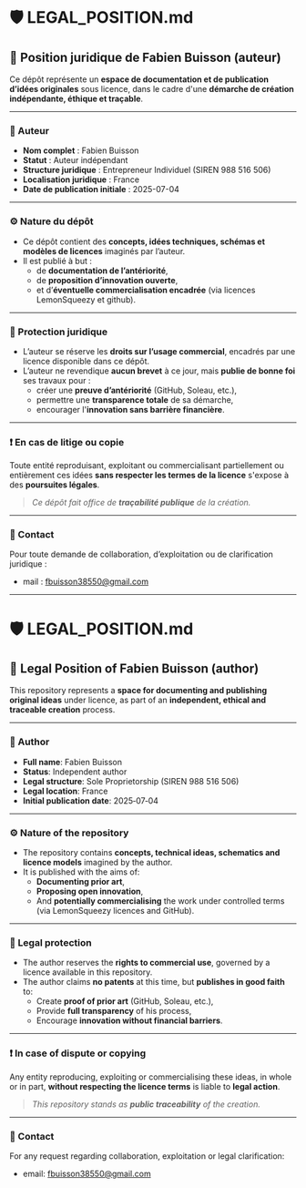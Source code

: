 # 🛡️ LEGAL_POSITION.md

## 📌 Position juridique de Fabien Buisson (auteur)

Ce dépôt représente un **espace de documentation et de publication d’idées originales** sous licence, dans le cadre d'une **démarche de création indépendante, éthique et traçable**.

---

### 👤 Auteur
- **Nom complet** : Fabien Buisson
- **Statut** : Auteur indépendant
- **Structure juridique** : Entrepreneur Individuel (SIREN 988 516 506)
- **Localisation juridique** : France
- **Date de publication initiale** : 2025-07-04

---

### ⚙️ Nature du dépôt
- Ce dépôt contient des **concepts, idées techniques, schémas et modèles de licences** imaginés par l’auteur.
- Il est publié à but :
  - de **documentation de l’antériorité**,
  - de **proposition d’innovation ouverte**,
  - et d’**éventuelle commercialisation encadrée** (via licences LemonSqueezy et github).

---

### 📄 Protection juridique
- L’auteur se réserve les **droits sur l’usage commercial**, encadrés par une licence disponible dans ce dépôt.
- L’auteur ne revendique **aucun brevet** à ce jour, mais **publie de bonne foi** ses travaux pour :
  - créer une **preuve d’antériorité** (GitHub, Soleau, etc.),
  - permettre une **transparence totale** de sa démarche,
  - encourager l'**innovation sans barrière financière**.

---

### ❗ En cas de litige ou copie
Toute entité reproduisant, exploitant ou commercialisant partiellement ou entièrement ces idées **sans respecter les termes de la licence** s'expose à des **poursuites légales**.

> _Ce dépôt fait office de **traçabilité publique** de la création._

---

### 🤝 Contact
Pour toute demande de collaboration, d’exploitation ou de clarification juridique :
- mail : fbuisson38550@gmail.com

---

# 🛡️ LEGAL_POSITION.md

## 📌 Legal Position of Fabien Buisson (author)

This repository represents a **space for documenting and publishing original ideas** under licence, as part of an **independent, ethical and traceable creation** process.

---

### 👤 Author
- **Full name**: Fabien Buisson  
- **Status**: Independent author  
- **Legal structure**: Sole Proprietorship (SIREN 988 516 506)  
- **Legal location**: France  
- **Initial publication date**: 2025‑07‑04  

---

### ⚙️ Nature of the repository
- The repository contains **concepts, technical ideas, schematics and licence models** imagined by the author.  
- It is published with the aims of:  
  - **Documenting prior art**,  
  - **Proposing open innovation**,  
  - And **potentially commercialising** the work under controlled terms (via LemonSqueezy licences and GitHub).

---

### 📄 Legal protection
- The author reserves the **rights to commercial use**, governed by a licence available in this repository.  
- The author claims **no patents** at this time, but **publishes in good faith** to:  
  - Create **proof of prior art** (GitHub, Soleau, etc.),  
  - Provide **full transparency** of his process,  
  - Encourage **innovation without financial barriers**.

---

### ❗ In case of dispute or copying
Any entity reproducing, exploiting or commercialising these ideas, in whole or in part, **without respecting the licence terms** is liable to **legal action**.

> _This repository stands as **public traceability** of the creation._

---

### 🤝 Contact
For any request regarding collaboration, exploitation or legal clarification:  
- email: fbuisson38550@gmail.com
